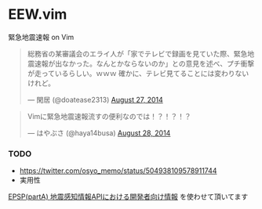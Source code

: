 EEW.vim
=======

緊急地震速報 on Vim

<blockquote class="twitter-tweet" lang="en"><p>総務省の某審議会のエライ人が「家でテレビで録画を見ていた際、緊急地震速報が出なかった。なんとかならないのか」との意見を述べ、プチ衝撃が走っているらしい。ｗｗｗ 確かに、テレビ見てることには変わりないけれど。</p>&mdash; 閑居 (@doatease2313) <a href="https://twitter.com/doatease2313/statuses/504522127622418434">August 27, 2014</a></blockquote>
<script async src="//platform.twitter.com/widgets.js" charset="utf-8"></script>

<blockquote class="twitter-tweet" lang="en"><p>Vimに緊急地震速報流すの便利なのでは！？！？！？</p>&mdash; はやぶさ (@haya14busa) <a href="https://twitter.com/haya14busa/statuses/504936998683942912">August 28, 2014</a></blockquote>
<script async src="//platform.twitter.com/widgets.js" charset="utf-8"></script>

### TODO
- https://twitter.com/osyo_memo/status/504938109578911744
- 実用性

[EPSP(partA) 地震感知情報APIにおける開発者向け情報](http://p2pquake.ddo.jp/p2pquake/EPSP/partA_010.html) を使わせて頂いてます
